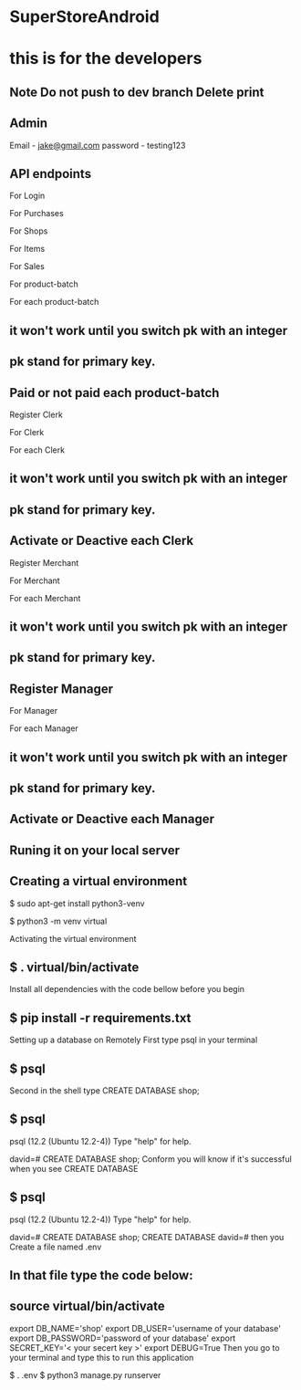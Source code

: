 # SuperStoreAndroid


# this is for the developers

## Note Do not push to dev branch Delete print

## Admin

Email - jake@gmail.com password - testing123

## API endpoints

For Login

For Purchases

For Shops

For Items

For Sales

For product-batch

For each product-batch

## it won't work until you switch pk with an integer

## pk stand for primary key.

## Paid or not paid each product-batch

Register Clerk

For Clerk

For each Clerk

## it won't work until you switch pk with an integer

## pk stand for primary key.

## Activate or Deactive each Clerk

Register Merchant

For Merchant

For each Merchant

## it won't work until you switch pk with an integer

## pk stand for primary key.

## Register Manager

For Manager

For each Manager

## it won't work until you switch pk with an integer

## pk stand for primary key.

## Activate or Deactive each Manager

## Runing it on your local server

## Creating a virtual environment


$ sudo apt-get install python3-venv

$ python3 -m venv virtual

Activating the virtual environment


## $ . virtual/bin/activate

Install all dependencies with the code bellow before you begin

## $ pip install -r requirements.txt

Setting up a database on Remotely
First type psql in your terminal

## $ psql

Second in the shell type CREATE DATABASE shop;

## $ psql

psql (12.2 (Ubuntu 12.2-4))
Type "help" for help.

david=# CREATE DATABASE shop;
Conform you will know if it's successful when you see CREATE DATABASE

## $ psql

psql (12.2 (Ubuntu 12.2-4))
Type "help" for help.

david=# CREATE DATABASE shop;
CREATE DATABASE
david=#
then you
Create a file named .env

## In that file type the code below:

## source virtual/bin/activate


export DB_NAME='shop'
export DB_USER='username of your database'
export DB_PASSWORD='password of your database'
export SECRET_KEY='< your secert key >'
export DEBUG=True
Then you go to your terminal and type this to run this application


$ . .env
$ python3 manage.py runserver

